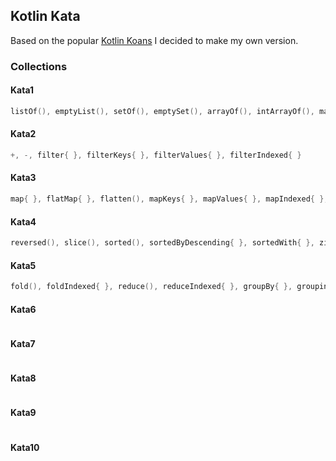 Kotlin Kata
---

Based on the popular [Kotlin Koans](https://play.kotlinlang.org/koans/overview) I decided to make my own version.


### Collections

#### Kata1
```kotlin
listOf(), emptyList(), setOf(), emptySet(), arrayOf(), intArrayOf(), mapOf(), mutableListOf(), mutableMapOf(), mutableSetOf()
```

#### Kata2
```kotlin
+, -, filter{ }, filterKeys{ }, filterValues{ }, filterIndexed{ }
```

#### Kata3

```kotlin
map{ }, flatMap{ }, flatten(), mapKeys{ }, mapValues{ }, mapIndexed{ }, associateBy{ }
```

#### Kata4

```kotlin
reversed(), slice(), sorted(), sortedByDescending{ }, sortedWith{ }, zip(), unzip()
```

#### Kata5

```kotlin
fold(), foldIndexed{ }, reduce(), reduceIndexed{ }, groupBy{ }, groupingBy{ }, chunked()
```

#### Kata6

```kotlin

```

#### Kata7

```kotlin

```

#### Kata8

```kotlin

```

#### Kata9

```kotlin

```

#### Kata10

```kotlin

```